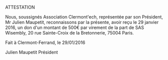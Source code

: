ATTESTATION

Nous, soussignés Association Clermont'ech, représentée par son Président, Mr Julien
Maupetit, reconnaissons par la présente, avoir reçu le 29 janvier 2016, un don
d'un montant de 500€ par virement de la part de SAS Wisembly, 20 rue Sainte-Croix
de la Bretonnerie, 75004 Paris.

Fait à Clermont-Ferrand, le 29/01/2016

Julien Maupetit Président
